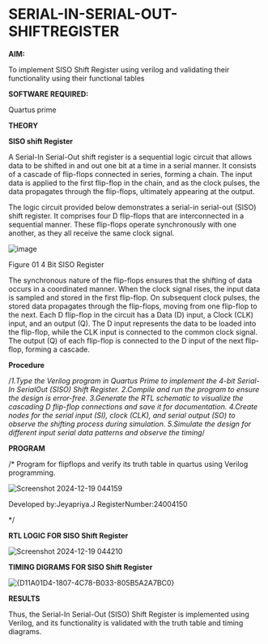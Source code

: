 # SERIAL-IN-SERIAL-OUT-SHIFTREGISTER

**AIM:**

To implement  SISO Shift Register using verilog and validating their functionality using their functional tables

**SOFTWARE REQUIRED:**

Quartus prime

**THEORY**

**SISO shift Register**

A Serial-In Serial-Out shift register is a sequential logic circuit that allows data to be shifted in and out one bit at a time in a serial manner. It consists of a cascade of flip-flops connected in series, forming a chain. The input data is applied to the first flip-flop in the chain, and as the clock pulses, the data propagates through the flip-flops, ultimately appearing at the output.

The logic circuit provided below demonstrates a serial-in serial-out (SISO) shift register. It comprises four D flip-flops that are interconnected in a sequential manner. These flip-flops operate synchronously with one another, as they all receive the same clock signal.

![image](https://github.com/naavaneetha/SERIAL-IN-SERIAL-OUT-SHIFTREGISTER/assets/154305477/e81c4072-37f9-46c6-8145-566764b74c3a)

Figure 01 4 Bit SISO Register

The synchronous nature of the flip-flops ensures that the shifting of data occurs in a coordinated manner. When the clock signal rises, the input data is sampled and stored in the first flip-flop. On subsequent clock pulses, the stored data propagates through the flip-flops, moving from one flip-flop to the next.
Each D flip-flop in the circuit has a Data (D) input, a Clock (CLK) input, and an output (Q). The D input represents the data to be loaded into the flip-flop, while the CLK input is connected to the common clock signal. The output (Q) of each flip-flop is connected to the D input of the next flip-flop, forming a cascade.

**Procedure**

/*1.Type the Verilog program in Quartus Prime to implement the 4-bit Serial-In SerialOut (SISO) Shift Register.
2.Compile and run the program to ensure the design is error-free.
3.Generate the RTL schematic to visualize the cascading D flip-flop connections and
save it for documentation.
4.Create nodes for the serial input (SI), clock (CLK), and serial output (SO) to observe the
shifting process during simulation.
5.Simulate the design for different input serial data patterns and observe the timing*/

**PROGRAM**

/* Program for flipflops and verify its truth table in quartus using Verilog programming.








![Screenshot 2024-12-19 044159](https://github.com/user-attachments/assets/cb4f9ee3-5255-4f05-95a0-af289dcf9ca4)








Developed by:Jeyapriya.J RegisterNumber:24004150

*/

**RTL LOGIC FOR SISO Shift Register**











![Screenshot 2024-12-19 044210](https://github.com/user-attachments/assets/09b4029b-c0df-461e-8923-e957dfe63bce)















**TIMING DIGRAMS FOR SISO Shift Register**











![{D11A01D4-1807-4C78-B033-805B5A2A7BC0}](https://github.com/user-attachments/assets/2b5e104e-4e10-4ed3-a726-3ca5366b6b23)




















**RESULTS**

Thus, the Serial-In Serial-Out (SISO) Shift Register is implemented using Verilog, and its
functionality is validated with the truth table and timing diagrams.



